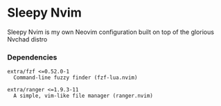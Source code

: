 # Sleepy Nvim

Sleepy Nvim is my own Neovim configuration built on top of the glorious Nvchad distro

### Dependencies
```
extra/fzf <=0.52.0-1
  Command-line fuzzy finder (fzf-lua.nvim)

extra/ranger <=1.9.3-11
  A simple, vim-like file manager (ranger.nvim)
```
